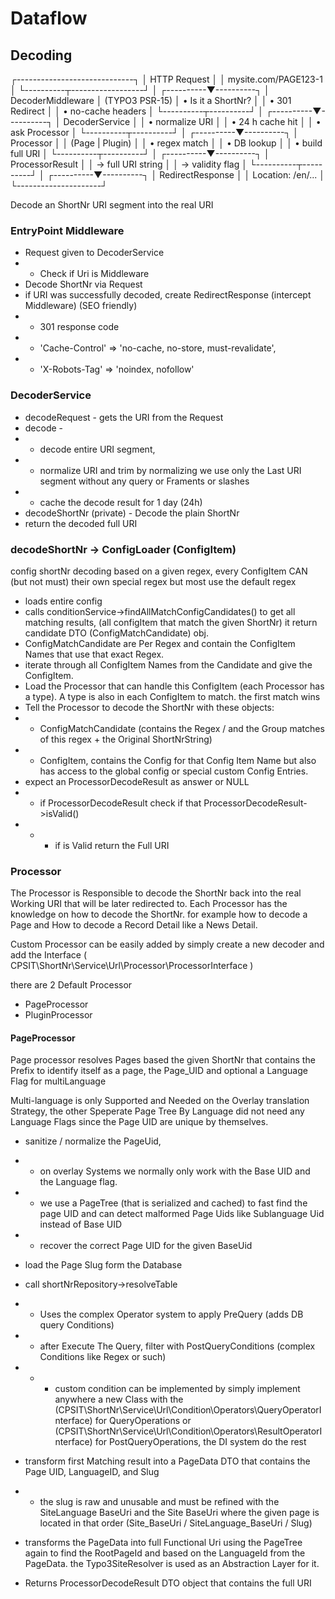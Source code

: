 # Dataflow

## Decoding


┌-----------------------------┐
│  HTTP Request               │
│  mysite.com/PAGE123-1       │
└----------┬------------------┘
           │
┌----------▼----------┐
│  DecoderMiddleware  │  (TYPO3 PSR-15)
│  • Is it a ShortNr? │
│  • 301 Redirect     │
│  • no-cache headers │
└----------┬----------┘
           │
┌----------▼----------┐
│  DecoderService     │
│  • normalize URI    │
│  • 24 h cache hit   │
│  • ask Processor    │
└----------┬----------┘
           │
┌----------▼----------┐
│  Processor          │
│  (Page | Plugin)    │
│  • regex match      │
│  • DB lookup        │
│  • build full URI   │
└----------┬----------┘
           │
┌----------▼----------┐
│  ProcessorResult    │
│  → full URI string  │
│  → validity flag    │
└----------┬----------┘
           │
┌----------▼----------┐
│  RedirectResponse   │
│  Location: /en/...  │
└---------------------┘


Decode an ShortNr URI segment into the real URI

### EntryPoint Middleware

* Request given to DecoderService
* * Check if Uri is Middleware
* Decode ShortNr via Request
* if URI was successfully decoded, create RedirectResponse (intercept Middleware) (SEO friendly)
* * 301 response code
* * 'Cache-Control' => 'no-cache, no-store, must-revalidate',
* * 'X-Robots-Tag' => 'noindex, nofollow'

### DecoderService

* decodeRequest - gets the URI from the Request
* decode -
* * decode entire URI segment,
* * normalize URI and trim by normalizing we use only the Last URI segment without any query or Framents or slashes
* * cache the decode result for 1 day (24h)
* decodeShortNr (private) - Decode the plain ShortNr
* return the decoded full URI

### decodeShortNr -> ConfigLoader (ConfigItem)

config shortNr decoding based on a given regex, every ConfigItem CAN (but not must) their own special regex but most use the default regex

* loads entire config
* calls conditionService->findAllMatchConfigCandidates() to get all matching results, (all configItem that match the given ShortNr) it return candidate DTO (ConfigMatchCandidate) obj.
* ConfigMatchCandidate are Per Regex and contain the ConfigItem Names that use that exact Regex.
* iterate through all ConfigItem Names from the Candidate and give the ConfigItem.
* Load the Processor that can handle this ConfigItem (each Processor has a type). A type is also in each ConfigItem to match. the first match wins
* Tell the Processor to decode the ShortNr with these objects:
* * ConfigMatchCandidate (contains the Regex / and the Group matches of this regex + the Original ShortNrString)
* * ConfigItem, contains the Config for that Config Item Name but also has access to the global config or special custom Config Entries.
* expect an ProcessorDecodeResult as answer or NULL
* * if ProcessorDecodeResult check if that ProcessorDecodeResult->isValid()
* * * if is Valid return the Full URI

### Processor

The Processor is Responsible to decode the ShortNr back into the real Working URI that will be later redirected to.
Each Processor has the knowledge on how to decode the ShortNr. for example how to decode a Page and How to decode a Record Detail like a News Detail.

Custom Processor can be easily added by simply create a new decoder and add the Interface ( CPSIT\ShortNr\Service\Url\Processor\ProcessorInterface )

there are 2 Default Processor

* PageProcessor
* PluginProcessor

#### PageProcessor

Page processor resolves Pages based the given ShortNr that contains the Prefix to identify itself as a page, the Page_UID and optional a Language Flag for multiLanguage

Multi-language is only Supported and Needed on the Overlay translation Strategy, the other Speperate Page Tree By Language did not need any Language Flags since the Page UID are unique by themselves.

* sanitize / normalize the PageUid,
* * on overlay Systems we normally only work with the Base UID and the Language flag.
* * we use a PageTree (that is serialized and cached) to fast find the page UID and can detect malformed Page Uids like Sublanguage Uid instead of Base UID
* * recover the correct Page UID for the given BaseUid

* load the Page Slug form the Database
* call shortNrRepository->resolveTable
* * Uses the complex Operator system to apply PreQuery (adds DB query Conditions)
* * after Execute The Query, filter with PostQueryConditions (complex Conditions like Regex or such)
* * * custom condition can be implemented by simply implement anywhere a new Class with the (CPSIT\ShortNr\Service\Url\Condition\Operators\QueryOperatorInterface) for QueryOperations or (CPSIT\ShortNr\Service\Url\Condition\Operators\ResultOperatorInterface) for PostQueryOperations, the DI system do the rest
* transform first Matching result into a PageData DTO that contains the Page UID, LanguageID, and Slug
* * the slug is raw and unusable and must be refined with the SiteLanguage BaseUri and the Site BaseUri where the given page is located in that order (Site_BaseUri / SiteLanguage_BaseUri / Slug)
* transforms the PageData into full Functional Uri using the PageTree again to find the RootPageId and based on the LanguageId from the PageData. the Typo3SiteResolver is used as an Abstraction Layer for it.
* Returns ProcessorDecodeResult DTO object that contains the full URI
